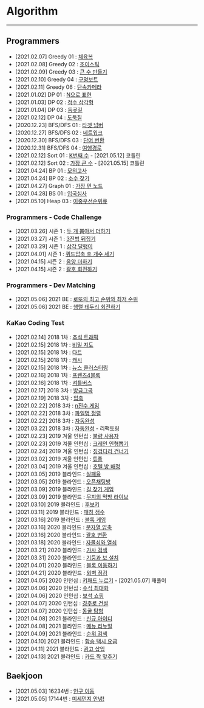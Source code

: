 # Algorithm

---

## Programmers 

- [2021.02.07] Greedy 01 : [체육복](https://programmers.co.kr/learn/courses/30/lessons/42862)
- [2021.02.08] Greedy 02 : [조이스틱](https://programmers.co.kr/learn/courses/30/lessons/42860)
- [2021.02.09] Greedy 03 : [큰 수 만들기](https://programmers.co.kr/learn/courses/30/lessons/42883)
- [2021.02.10] Greedy 04 : [구명보트](https://programmers.co.kr/learn/courses/30/lessons/42885)
- [2021.02.11] Greedy 06 : [단속카메라](https://programmers.co.kr/learn/courses/30/lessons/42884)
- [2021.01.02] DP 01 : [N으로 표현](https://programmers.co.kr/learn/courses/30/lessons/42895)
- [2021.01.03] DP 02 : [정수 삼각형](https://programmers.co.kr/learn/courses/30/lessons/43105)
- [2021.01.04] DP 03 : [등굣길](https://programmers.co.kr/learn/courses/30/lessons/42898)
- [2021.02.12] DP 04 : [도둑질](https://programmers.co.kr/learn/courses/30/lessons/42897)
- [2020.12.23] BFS/DFS 01 : [타겟 넘버](https://programmers.co.kr/learn/courses/30/lessons/43165)
- [2020.12.27] BFS/DFS 02 : [네트워크](https://programmers.co.kr/learn/courses/30/lessons/43162)
- [2020.12.30] BFS/DFS 03 : [단어 변환](https://programmers.co.kr/learn/courses/30/lessons/43163)
- [2020.12.31] BFS/DFS 04 : [여행경로](https://programmers.co.kr/learn/courses/30/lessons/43164)
- [2021.02.12] Sort 01 : [K번째 수](https://programmers.co.kr/learn/courses/30/lessons/42748) - [2021.05.12] 코틀린
- [2021.02.12] Sort 02 : [가장 큰 수](https://programmers.co.kr/learn/courses/30/lessons/42746) - [2021.05.15] 코틀린
- [2021.04.24] BP 01 : [모의고사](https://programmers.co.kr/learn/courses/30/lessons/42840)
- [2021.04.24] BP 02 : [소수 찾기](https://programmers.co.kr/learn/courses/30/lessons/42839)
- [2021.04.27] Graph 01 : [가장 먼 노드](https://programmers.co.kr/learn/courses/30/lessons/49189)
- [2021.04.28] BS 01 : [입국심사](https://programmers.co.kr/learn/courses/30/lessons/43238)
- [2021.05.10] Heap 03 : [이중우선순위큐](https://programmers.co.kr/learn/courses/30/lessons/42628)

### Programmers - Code Challenge
- [2021.03.26] 시즌 1 : [두 개 뽑아서 더하기](https://programmers.co.kr/learn/courses/30/lessons/68644)
- [2021.03.27] 시즌 1 : [3진법 뒤집기](https://programmers.co.kr/learn/courses/30/lessons/68935)
- [2021.03.29] 시즌 1 : [삼각 달팽이](https://programmers.co.kr/learn/courses/30/lessons/68645)
- [2021.04.01] 시즌 1 : [쿼드압축 후 개수 세기](https://programmers.co.kr/learn/courses/30/lessons/68936)
- [2021.04.15] 시즌 2 : [음양 더하기](https://programmers.co.kr/learn/courses/30/lessons/76501)
- [2021.04.15] 시즌 2 : [괄호 회전하기](https://programmers.co.kr/learn/courses/30/lessons/76502)

### Programmers - Dev Matching
- [2021.05.06] 2021 BE : [로또의 최고 순위와 최저 순위](https://programmers.co.kr/learn/courses/30/lessons/77484)
- [2021.05.06] 2021 BE : [행렬 테두리 회전하기](https://programmers.co.kr/learn/courses/30/lessons/77485)

### KaKao Coding Test
- [2021.02.14] 2018 1차 : [추석 트래픽](https://programmers.co.kr/learn/courses/30/lessons/17676#)
- [2021.02.15] 2018 1차 : [비밀 지도](https://programmers.co.kr/learn/courses/30/lessons/17681)
- [2021.02.15] 2018 1차 : [다트](https://programmers.co.kr/learn/courses/30/lessons/17682)
- [2021.02.15] 2018 1차 : [캐시](https://programmers.co.kr/learn/courses/30/lessons/17680)
- [2021.02.15] 2018 1차 : [뉴스 클러스터링](https://programmers.co.kr/learn/courses/30/lessons/17677)
- [2021.02.16] 2018 1차 : [프렌즈4블록](https://programmers.co.kr/learn/courses/30/lessons/17679)
- [2021.02.16] 2018 1차 : [셔틀버스](https://programmers.co.kr/learn/courses/30/lessons/17678)
- [2021.02.17] 2018 3차 : [방금그곡](https://programmers.co.kr/learn/courses/30/lessons/17683)
- [2021.02.19] 2018 3차 : [압축](https://programmers.co.kr/learn/courses/30/lessons/17684)
- [2021.02.22] 2018 3차 : [n진수 게임](https://programmers.co.kr/learn/courses/30/lessons/17687)
- [2021.02.22] 2018 3차 : [파일명 정렬](https://programmers.co.kr/learn/courses/30/lessons/17686)
- [2021.02.22] 2018 3차 : [자동완성](https://programmers.co.kr/learn/courses/30/lessons/17685)
- [2021.03.22] 2018 3차 : [자동완성](https://programmers.co.kr/learn/courses/30/lessons/17685) - 리팩토링
- [2021.02.23] 2019 겨울 인턴십 : [불량 사용자](https://programmers.co.kr/learn/courses/30/lessons/64064)
- [2021.02.23] 2019 겨울 인턴십 : [크레인 인형뽑기](https://programmers.co.kr/learn/courses/30/lessons/64061)
- [2021.02.24] 2019 겨울 인턴십 : [징검다리 건너기](https://programmers.co.kr/learn/courses/30/lessons/64062)
- [2021.03.02] 2019 겨울 인턴십 : [튜플](https://programmers.co.kr/learn/courses/30/lessons/64065)
- [2021.03.04] 2019 겨울 인턴십 : [호텔 방 배정](https://programmers.co.kr/learn/courses/30/lessons/64063)
- [2021.03.05] 2019 블라인드 : [실패율](https://programmers.co.kr/learn/courses/30/lessons/42889)
- [2021.03.05] 2019 블라인드 : [오픈채팅방](https://programmers.co.kr/learn/courses/30/lessons/42888)
- [2021.03.09] 2019 블라인드 : [길 찾기 게임](https://programmers.co.kr/learn/courses/30/lessons/42892)
- [2021.03.09] 2019 블라인드 : [무지의 먹방 라이브](https://programmers.co.kr/learn/courses/30/lessons/42891)
- [2021.03.10] 2019 블라인드 : [후보키](https://programmers.co.kr/learn/courses/30/lessons/42890)
- [2021.03.11] 2019 블라인드 : [매칭 점수](https://programmers.co.kr/learn/courses/30/lessons/42893)
- [2021.03.16] 2019 블라인드 : [블록 게임](https://programmers.co.kr/learn/courses/30/lessons/42894)
- [2021.03.16] 2020 블라인드 : [문자열 압축](https://programmers.co.kr/learn/courses/30/lessons/60057)
- [2021.03.16] 2020 블라인드 : [괄호 변환](https://programmers.co.kr/learn/courses/30/lessons/60058)
- [2021.03.18] 2020 블라인드 : [자물쇠와 열쇠](https://programmers.co.kr/learn/courses/30/lessons/60059)
- [2021.03.21] 2020 블라인드 : [가사 검색](https://programmers.co.kr/learn/courses/30/lessons/60060)
- [2021.03.31] 2020 블라인드 : [기둥과 보 설치](https://programmers.co.kr/learn/courses/30/lessons/60061)
- [2021.04.01] 2020 블라인드 : [블록 이동하기](https://programmers.co.kr/learn/courses/30/lessons/60063)
- [2021.04.21] 2020 블라인드 : [외벽 점검](https://programmers.co.kr/learn/courses/30/lessons/60062)
- [2021.04.05] 2020 인턴십 : [키패드 누르기](https://programmers.co.kr/learn/courses/30/lessons/67256) - [2021.05.07] 재풀이
- [2021.04.06] 2020 인턴십 : [수식 최대화](https://programmers.co.kr/learn/courses/30/lessons/67257)
- [2021.04.06] 2020 인턴십 : [보석 쇼핑](https://programmers.co.kr/learn/courses/30/lessons/67258)
- [2021.04.07] 2020 인턴십 : [경주로 건설](https://programmers.co.kr/learn/courses/30/lessons/67259)
- [2021.04.07] 2020 인턴십 : [동굴 탐험](https://programmers.co.kr/learn/courses/30/lessons/67260)
- [2021.04.08] 2021 블라인드 : [신규 아이디](https://programmers.co.kr/learn/courses/30/lessons/72410)
- [2021.04.08] 2021 블라인드 : [메뉴 리뉴얼](https://programmers.co.kr/learn/courses/30/lessons/72411)
- [2021.04.09] 2021 블라인드 : [순위 검색](https://programmers.co.kr/learn/courses/30/lessons/72412)
- [2021.04.10] 2021 블라인드 : [합승 택시 요금](https://programmers.co.kr/learn/courses/30/lessons/72413)
- [2021.04.11] 2021 블라인드 : [광고 삽입](https://programmers.co.kr/learn/courses/30/lessons/72414)
- [2021.04.13] 2021 블라인드 : [카드 짝 맞추기](https://programmers.co.kr/learn/courses/30/lessons/72415)


## Baekjoon

- [2021.05.03] 16234번 : [인구 이동](https://www.acmicpc.net/problem/16234)
- [2021.05.05] 17144번 : [미세먼지 안녕!](https://www.acmicpc.net/problem/17144)
 
